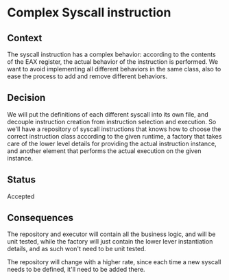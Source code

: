 # Complex Syscall instruction

## Context

The syscall instruction has a complex behavior: according to the contents of the EAX register, the actual behavior of the instruction is performed. We want to avoid implementing all different behaviors in the same class, also to ease the process to add and remove different behaviors.

## Decision

We will put the definitions of each different syscall into its own file, and decouple instruction creation from instruction selection and execution. So we'll have a repository of syscall instructions that knows how to choose the correct instruction class according to the given runtime, a factory that takes care of the lower level details for providing the actual instruction instance, and another element that performs the actual execution on the given instance.

## Status

Accepted

## Consequences

The repository and executor will contain all the business logic, and will be unit tested, while the factory will just contain the lower lever instantiation details, and as such won't need to be unit tested.

The repository will change with a higher rate, since each time a new syscall needs to be defined, it'll need to be added there.
